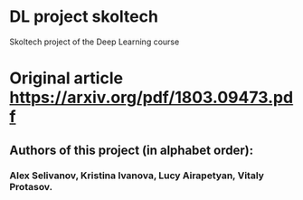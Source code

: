 # DL project skoltech
Skoltech project of the Deep Learning course

# Original article https://arxiv.org/pdf/1803.09473.pdf

## Authors of this project (in alphabet order):

### Alex Selivanov, Kristina Ivanova, Lucy Airapetyan, Vitaly Protasov.